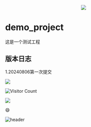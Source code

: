 <p align="center">
<img src="https://capsule-render.vercel.app/api?type=waving&color=timeGradient&height=300&&section=header&text=HELLO&fontSize=90&fontAlign=50&fontAlignY=30&desc=THIS&nbsp;IS&nbsp;IS&nbsp;A&nbsp;DEMO-PROJECT&descAlign=50&descSize=30&descAlignY=60&animation=twinkling" />
</p>

# demo_project
这是一个测试工程

## 版本日志

1.20240806第一次提交

![](https://github-readme-stats.vercel.app/api?username=wwwwffv&show_icons=true&theme=transparent)

![Visitor Count](https://profile-counter.glitch.me/wwwwffv/count.svg)

![](https://github-readme-activity-graph.cyclic.app/graph?username=wwwwffv&theme=dracula)

:smile:

![header](https://capsule-render.vercel.app/api?type=wave&color=auto&height=300&section=demowb&text=capsule%20render&fontSize=90)
